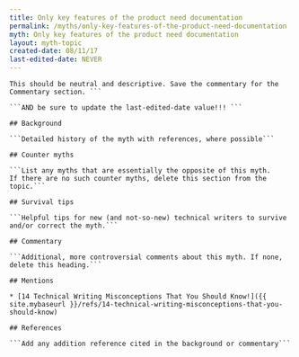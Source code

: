 ```yaml
---
title: Only key features of the product need documentation
permalink: /myths/only-key-features-of-the-product-need-documentation
myth: Only key features of the product need documentation
layout: myth-topic
created-date: 08/11/17
last-edited-date: NEVER
---
```


```A summary description of the myth--no more than a line or two. 
This should be neutral and descriptive. Save the commentary for the 
Commentary section. ```

```AND be sure to update the last-edited-date value!!! ```

## Background

```Detailed history of the myth with references, where possible```

## Counter myths

```List any myths that are essentially the opposite of this myth.
If there are no such counter myths, delete this section from the topic.```

## Survival tips

```Helpful tips for new (and not-so-new) technical writers to survive and/or correct the myth.```

## Commentary

```Additional, more controversial comments about this myth. If none, delete this heading.```

## Mentions

* [14 Technical Writing Misconceptions That You Should Know!]({{ site.mybaseurl }}/refs/14-technical-writing-misconceptions-that-you-should-know)

## References

```Add any addition reference cited in the background or commentary```

